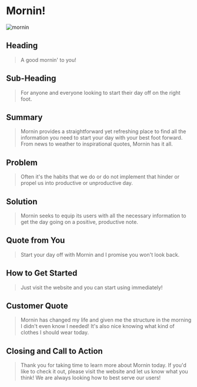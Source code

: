# Mornin! #

<!--
> This material was originally posted [here](http://www.quora.com/What-is-Amazons-approach-to-product-development-and-product-management). It is reproduced here for posterities sake.

There is an approach called "working backwards" that is widely used at Amazon. They work backwards from the customer, rather than starting with an idea for a product and trying to bolt customers onto it. While working backwards can be applied to any specific product decision, using this approach is especially important when developing new products or features.

For new initiatives a product manager typically starts by writing an internal press release announcing the finished product. The target audience for the press release is the new/updated product's customers, which can be retail customers or internal users of a tool or technology. Internal press releases are centered around the customer problem, how current solutions (internal or external) fail, and how the new product will blow away existing solutions.

If the benefits listed don't sound very interesting or exciting to customers, then perhaps they're not (and shouldn't be built). Instead, the product manager should keep iterating on the press release until they've come up with benefits that actually sound like benefits. Iterating on a press release is a lot less expensive than iterating on the product itself (and quicker!).

If the press release is more than a page and a half, it is probably too long. Keep it simple. 3-4 sentences for most paragraphs. Cut out the fat. Don't make it into a spec. You can accompany the press release with a FAQ that answers all of the other business or execution questions so the press release can stay focused on what the customer gets. My rule of thumb is that if the press release is hard to write, then the product is probably going to suck. Keep working at it until the outline for each paragraph flows.

Oh, and I also like to write press-releases in what I call "Oprah-speak" for mainstream consumer products. Imagine you're sitting on Oprah's couch and have just explained the product to her, and then you listen as she explains it to her audience. That's "Oprah-speak", not "Geek-speak".

Once the project moves into development, the press release can be used as a touchstone; a guiding light. The product team can ask themselves, "Are we building what is in the press release?" If they find they're spending time building things that aren't in the press release (overbuilding), they need to ask themselves why. This keeps product development focused on achieving the customer benefits and not building extraneous stuff that takes longer to build, takes resources to maintain, and doesn't provide real customer benefit (at least not enough to warrant inclusion in the press release).
 -->
![mornin](https://acegif.com/wp-content/gifs/sun-71.gif)
## Heading ##
  > A good mornin' to you!

## Sub-Heading ##
  > For anyone and everyone looking to start their day off on the right foot.

## Summary ##
  > Mornin provides a straightforward yet refreshing place to find all the information you need to start your day with your best foot forward. From news to weather to inspirational quotes, Mornin has it all.

## Problem ##
  > Often it's the habits that we do or do not implement that hinder or propel us into productive or unproductive day.

## Solution ##
  > Mornin seeks to equip its users with all the necessary information to get the day going on a positive, productive note.

## Quote from You ##
  > Start your day off with Mornin and I promise you won't look back.

## How to Get Started ##
  > Just visit the website and you can start using immediately!

## Customer Quote ##
  > Mornin has changed my life and given me the structure in the morning I didn't even know I needed! It's also nice knowing what kind of clothes I should wear today.

## Closing and Call to Action ##
  > Thank you for taking time to learn more about Mornin today. If you'd like to check it out, please visit the website and let us know what you think! We are always looking how to best serve our users!
